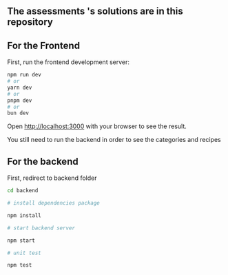 ## The assessments 's solutions are in this repository

## For the Frontend

First, run the frontend development server:

```bash
npm run dev
# or
yarn dev
# or
pnpm dev
# or
bun dev
```

Open [http://localhost:3000](http://localhost:3000) with your browser to see the result.

You still need to run the backend in order to see the categories and recipes

## For the backend

First, redirect to backend folder

```bash
cd backend

# install dependencies package

npm install

# start backend server

npm start

# unit test

npm test